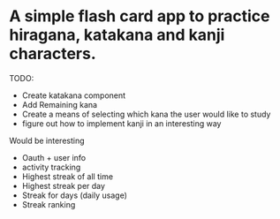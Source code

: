 # A simple flash card app to practice hiragana, katakana and kanji characters.


TODO:
* Create katakana component
* Add Remaining kana
* Create a means of selecting which kana the user would like to study
* figure out how to implement kanji in an interesting way

Would be interesting
* Oauth + user info
* activity tracking 
*  Highest streak of all time
*  Highest streak per day
*  Streak for days (daily usage)
* Streak ranking